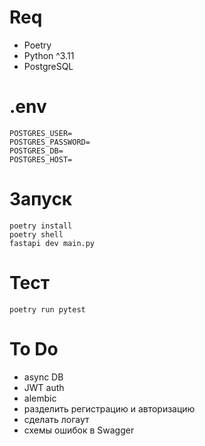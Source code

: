 # Req

- Poetry
- Python ^3.11
- PostgreSQL

# .env

```
POSTGRES_USER=
POSTGRES_PASSWORD=
POSTGRES_DB=
POSTGRES_HOST=
```

# Запуск

```
poetry install
poetry shell
fastapi dev main.py
```

# Тест

```
poetry run pytest
```

# To Do

- async DB
- JWT auth
- alembic
- разделить регистрацию и авторизацию
- сделать логаут
- схемы ошибок в Swagger
